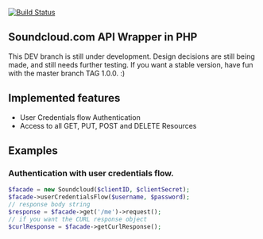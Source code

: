 [![Build Status](https://travis-ci.org/njasm/soundcloud.svg?branch=dev)](https://travis-ci.org/njasm/soundcloud)
## Soundcloud.com API Wrapper in PHP
This DEV branch is still under development.
Design decisions are still being made, and still needs further testing.
If you want a stable version, have fun with the master branch TAG 1.0.0. :)

## Implemented features 

* User Credentials flow Authentication
* Access to all GET, PUT, POST and DELETE Resources

## Examples
### Authentication with user credentials flow.
```php
$facade = new Soundcloud($clientID, $clientSecret);
$facade->userCredentialsFlow($username, $password);
// response body string
$response = $facade->get('/me')->request();
// if you want the CURL response object
$curlResponse = $facade->getCurlResponse();
```
